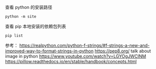 查看 python 的安装路径

```
python -m site
```

查看 pip 本地安装的依赖包列表

```shell
pip list
```

参考：
https://realpython.com/python-f-strings/#f-strings-a-new-and-improved-way-to-format-strings-in-python
https://pep8.org/
talk about image in python
https://www.youtube.com/watch?v=LGYOgJWCINM
https://pillow.readthedocs.io/en/stable/handbook/concepts.html
